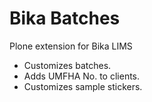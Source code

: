 Bika Batches
========

Plone extension for Bika LIMS 

* Customizes batches. 
* Adds UMFHA No. to clients.
* Customizes sample stickers.

